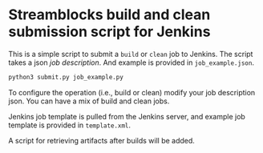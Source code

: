 # Streamblocks build and clean submission script for Jenkins

This is a simple script to submit a `build` or `clean` job to Jenkins. The
script takes a json _job description_. And example is provided in 
`job_example.json`. 

```bash
python3 submit.py job_example.py
```

To configure the operation (i.e., build or clean) modify your job description
json. You can have a mix of build and clean jobs.

Jenkins job template is pulled from the Jenkins server, and example job 
template is provided in `template.xml`. 

A script for retrieving artifacts after builds will be added.
